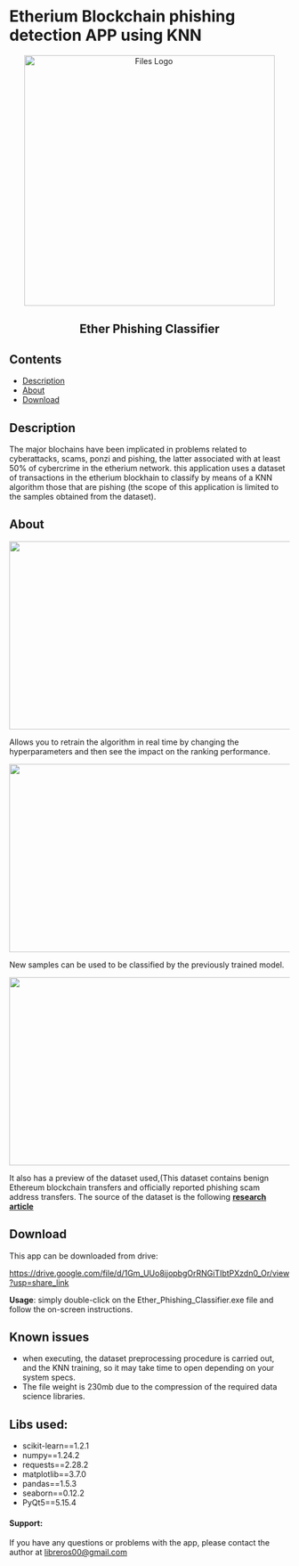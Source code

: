 # Etherium Blockchain phishing detection APP using KNN 

<p align="center">
  <img alt="Files Logo" src="https://user-images.githubusercontent.com/34092193/219829292-d6555e66-b002-45de-ad59-3e14a2016dfe.png" width="450" />
  <h2 align="center">Ether Phishing Classifier</h2>
</p>

## Contents
- [Description](#Description)
- [About](#About)
- [Download](#Download)

## Description

The major blochains have been implicated in problems related to cyberattacks, scams, ponzi and pishing, the latter associated with at least 50% of cybercrime in the etherium network. this application uses a dataset of transactions in the etherium blockhain to classify by means of a KNN algorithm those that are pishing (the scope of this application is limited to the samples obtained from the dataset).

## About

<img src="https://user-images.githubusercontent.com/34092193/219829210-641c9419-77fd-41ca-b234-da363bdd40d8.gif" width="600" height="338"/>

Allows you to retrain the algorithm in real time by changing the hyperparameters and then see the impact on the ranking performance.


<img src="https://user-images.githubusercontent.com/34092193/219829211-a05ba0ce-51fe-4afb-9b54-4e2955df92c8.gif" width="600" height="338"/>

New samples can be used to be classified by the previously trained model.


<img src="https://user-images.githubusercontent.com/34092193/219829207-8f49d404-e06d-4deb-ab71-86f7fb9fad90.gif" width="600" height="338"/>

It also has a preview of the dataset used,(This dataset contains benign Ethereum blockchain transfers and officially reported phishing scam address transfers. The source of the dataset is the following [**research article**](https://ieeexplore.ieee.org/document/9943287)

## Download
This app can be downloaded from drive:

https://drive.google.com/file/d/1Gm_UUo8ijopbgOrRNGiTIbtPXzdn0_Or/view?usp=share_link

**Usage**: simply double-click on the Ether_Phishing_Classifier.exe file and follow the on-screen instructions.

## Known issues

- when executing, the dataset preprocessing procedure is carried out, and the KNN training, so it may take time to open depending on your system specs.
- The file weight is 230mb due to the compression of the required data science libraries.

## Libs used:
* scikit-learn==1.2.1
* numpy==1.24.2
* requests==2.28.2
* matplotlib==3.7.0
* pandas==1.5.3 
* seaborn==0.12.2
* PyQt5==5.15.4

#### Support:
If you have any questions or problems with the app, please contact the author at libreros00@gmail.com
